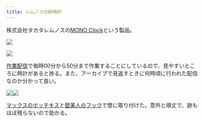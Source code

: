 ```yaml
---
title: レムノスの掛時計
---
```

株式会社タカタレムノスの[MONO Clock](https://www.amazon.co.jp/dp/B004UIT8BK)という製品。

![](https://lh4.googleusercontent.com/AZ8Ci5AkXk9BgfgweifxszocjIDi1beAx0l_erJcF3wBepJ_cLXevxTrzl4IPG53oO-zXoCC0r0mq3fYujZ8qdVNanmV4GxVHPtmiy2nGZ18UQIurj8Uw9mxOA3m_oefKahBt12msHcg3aQGog)

![](https://lh5.googleusercontent.com/xl0NKzsu19opWUtMhtHfWoLgueH_oiWm5tCVNEDYAIVuBKjWY8vtwQo9wgcTlnbra0_UnFJmvWGtejFxquZ-rDvScMdlJtipCEtAyVKu4g0Q3Ly5dEJs-FezdnxSuk_GtvaUVI8I-_1Ufc7MTQ)

[作業配信](https://www.youtube.com/channel/UC5s-KpSDGzxWPWNv94PnJHw)で毎時00分から50分まで作業することにしているので、見やすいところに時計があると捗る。また、アーカイブで見返すときに何時頃に行われた配信なのか分かって良い。

![](https://lh5.googleusercontent.com/G85a2-XOzvz1yuekfBakTZ5vu0ISBKOezBbzVfULo2OqoBmr0ALYCfadaZeoyBi8_ymoO7erDyJow2Qa3hxiglS42Gy9TlD4fcTTt8a9c46bKQRMaw2Qi929QE4p0LCna9N_GAXcygN2r3MK3g)![](https://lh5.googleusercontent.com/2pzmTCy_Oy9EHJTlzp70mUpbsOwZxm60Yf7fNgEp8bz8nX3tWt2xiL5TL3bQuBZYC0fJ563vxeDdsGJM1YQV9C2F0Ur9SJep887td4cWKKQaBTpx7MRsXAHD-gLSrBsNDlJlbopKxc1YYGgdYQ)

[マックスのホッチキス](https://www.amazon.co.jp/dp/B000O9WRWG)と[壁美人のフック](https://www.amazon.co.jp/dp/B00CU78TDG)で壁に取り付けた。意外と頑丈で、跡もほぼ残らないので助かる。
